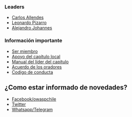 ### Leaders

* [Carlos Allendes](mailto:carlos.allendes@owasp.org)
* [Leonardo Pizarro](mailto:leonardo.pizarro@owasp.org)
* [Alejandro Johannes](mailto:alejandro.johannes@owasp.org)

### Información importante

*   [Ser miembro](https://www.owasp.org/index.php/Membership)
*   [Apoyo del capítulo local](https://www.owasp.org/index.php/Local_Chapter_Supporter)
*   [Manual del líder del capítulo](https://www.owasp.org/index.php/Chapter_Leader_Handbook)
*   [Acuerdo de los oradores](https://www.owasp.org/index.php/Speaker_Agreement)
*   [Codigo de conducta](https://www.owasp.org/index.php/Governance/Conference_Policies)

## ¿Como estar informado de novedades?


+ [Facebook/owaspchile](https://web.facebook.com/owasp.owaspchile.7)  
+ [Twitter](https://twitter.com/#!/search/realtime/owaspchile)         
+ [Whatsapp/Telegram](mailto:carlos.allendes@owasp.org)

